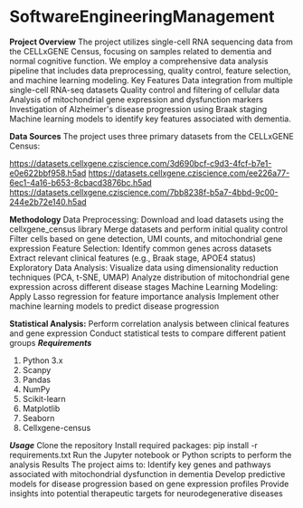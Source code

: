# SoftwareEngineeringManagement
**Project Overview**
The project utilizes single-cell RNA sequencing data from the CELLxGENE Census, focusing on samples related to dementia and normal cognitive function. We employ a comprehensive data analysis pipeline that includes data preprocessing, quality control, feature selection, and machine learning modeling.
Key Features
Data integration from multiple single-cell RNA-seq datasets
Quality control and filtering of cellular data
Analysis of mitochondrial gene expression and dysfunction markers
Investigation of Alzheimer's disease progression using Braak staging
Machine learning models to identify key features associated with dementia.

**Data Sources**
The project uses three primary datasets from the CELLxGENE Census:

https://datasets.cellxgene.cziscience.com/3d690bcf-c9d3-4fcf-b7e1-e0e622bbf958.h5ad
https://datasets.cellxgene.cziscience.com/ee226a77-6ec1-4a16-b653-8cbacd3876bc.h5ad
https://datasets.cellxgene.cziscience.com/7bb8238f-b5a7-4bbd-9c00-244e2b72e140.h5ad

**Methodology**
Data Preprocessing:
Download and load datasets using the cellxgene_census library
Merge datasets and perform initial quality control
Filter cells based on gene detection, UMI counts, and mitochondrial gene expression
Feature Selection:
Identify common genes across datasets
Extract relevant clinical features (e.g., Braak stage, APOE4 status)
Exploratory Data Analysis:
Visualize data using dimensionality reduction techniques (PCA, t-SNE, UMAP)
Analyze distribution of mitochondrial gene expression across different disease stages
Machine Learning Modeling:
Apply Lasso regression for feature importance analysis
Implement other machine learning models to predict disease progression

**Statistical Analysis:**
Perform correlation analysis between clinical features and gene expression
Conduct statistical tests to compare different patient groups
***Requirements***
1. Python 3.x
2. Scanpy
3. Pandas
4. NumPy
5. Scikit-learn
6. Matplotlib
7. Seaborn
8. Cellxgene-census

***Usage***
Clone the repository
Install required packages: pip install -r requirements.txt
Run the Jupyter notebook or Python scripts to perform the analysis
Results
The project aims to:
Identify key genes and pathways associated with mitochondrial dysfunction in dementia
Develop predictive models for disease progression based on gene expression profiles
Provide insights into potential therapeutic targets for neurodegenerative diseases
